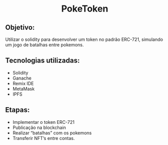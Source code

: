 <h1 align="center"> PokeToken </h1>

## Objetivo:
Utilizar o solidity para desenvolver um token no padrão ERC-721, simulando um jogo de batalhas entre pokemons.

## Tecnologias utilizadas:
* Solidity
* Ganache
* Remix IDE
* MetaMask
* IPFS

## Etapas:
* Implementar o token ERC-721
* Publicação na blockchain
* Realizar “batalhas” com os pokemons
* Transferir NFT’s entre contas.
